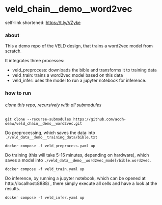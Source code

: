 # veld_chain__demo__word2vec

self-link shortened: https://t.ly/VZyke

### about

This a demo repo of the VELD design, that trains a word2vec model from scratch.

It integrates three processes: 
- veld_preprocess: downloads the bible and transforms it to training data
- veld_train: trains a word2vec model based on this data
- veld_infer: uses the model to run a jupyter notebook for inference.

### how to run

###### clone this repo, recursively with all submodules
```
git clone --recurse-submodules https://github.com/acdh-oeaw/veld_chain__demo__word2vec.git
```

Do preprocessing, which saves the data into `./veld_data__demo__training_data/bible.txt`
```
docker compose -f veld_preprocess.yaml up
```

Do training (this will take 5-15 minutes, depending on hardware), which saves a model into
`./veld_data__demo__word2vec_model/bible.word2vec`.
```
docker compose -f veld_train.yaml up
```

Do inference, by running a jupyter notebook, which can be opened at http://localhost:8888/ , there
simply execute all cells and have a look at the results.
```
docker compose -f veld_infer.yaml up
```

